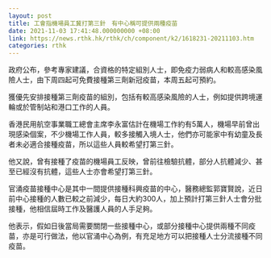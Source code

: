 ```yaml
---
layout: post
title: 工會指機場員工冀打第三針　有中心稱可提供兩種疫苗
date: 2021-11-03 17:41:48.000000000 +08:00
link: https://news.rthk.hk/rthk/ch/component/k2/1618231-20211103.htm
categories: rthk
---
```


政府公布，參考專家建議，合資格的特定組別人士，即免疫力弱病人和較高感染風險人士，由下周四起可免費接種第三劑新冠疫苗，本周五起可預約。

獲優先安排接種第三劑疫苗的組別，包括有較高感染風險的人士，例如提供跨境運輪或於管制站和港口工作的人員。

香港民用航空事業職工總會主席李永富估計在機場工作約有5萬人，機場早前曾出現感染個案，不少機場工作人員，較多接觸入境人士，他們亦可能家中有幼童及長者未必適合接種疫苗，所以這些人員較希望打第三針。

他又說，曾有接種了疫苗的機場員工反映，曾前往檢驗抗體，部分人抗體減少、甚至已經沒有抗體，這些人士亦會希望打第三針。

官涌疫苗接種中心是其中一間提供接種科興疫苗的中心，醫務總監郭寶賢說，近日前中心接種的人數已較之前減少，每日大約300人，加上預計打第三針人士會分批接種，他相信屆時工作及醫護人員的人手足夠。

他表示，假如日後當局需要關閉一些接種中心，或部分接種中心提供兩種不同疫苗，亦是可行做法，他以官涌中心為例，有充足地方可以把接種人士分流接種不同疫苗。
